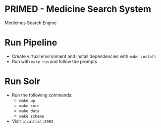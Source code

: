 # PRIMED - Medicine Search System

Medicines Search Engine

# Run Pipeline

- Create virtual environment and install dependencies with `make install`
- Run with `make run` and follow the prompts

# Run Solr

- Run the following commands:
    - `make up`
    - `make core`
    - `make data`
    - `make schema`
- Visit `localhost:8983`

